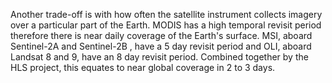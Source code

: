 Another trade-off is with how often the satellite instrument collects imagery over a particular part of the Earth. MODIS has a high temporal revisit period therefore there is near daily coverage of the Earth's surface. MSI, aboard Sentinel-2A and Sentinel-2B , have a 5 day revisit period and OLI, aboard Landsat 8 and 9, have an 8 day revisit period. Combined together by the HLS project, this equates to near global coverage in 2 to 3 days.
